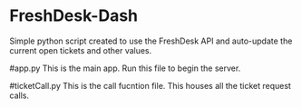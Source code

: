 # FreshDesk-Dash
Simple python script created to use the FreshDesk API and auto-update the current open tickets and other values.

#app.py
This is the main app. Run this file to begin the server.

#ticketCall.py
This is the call fucntion file. This houses all the ticket request calls.
